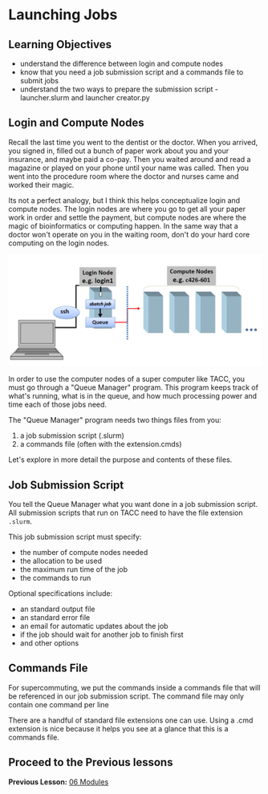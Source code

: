 # Launching Jobs

## Learning Objectives
- understand the difference between login and compute nodes
- know that you need a job submission script and a commands file to submit jobs
- understand the two ways to prepare the submission script - launcher.slurm and launcher creator.py

## Login and Compute Nodes
Recall the last time you went to the dentist or the doctor. When you arrived, you signed in, filled out a bunch of paper work about you and your insurance, and maybe paid a co-pay. Then you waited around and read a magazine or played on your phone until your name was called. Then you went into the procedure room where the doctor and nurses came and worked their magic. 

Its not a perfect analogy, but I think this helps conceptualize login and compute nodes. The login nodes are where you go to get all your paper work in order and settle the payment, but compute nodes are where the magic of bioinformatics or computing happen. In the same way that a doctor won't operate on you in the waiting room, don't do your hard core computing on the login nodes.  

![Login and Compute Nodes](figures/login_compute_nodes.png)

In order to use the computer nodes of a super computer like TACC, you must go through a  "Queue Manager" program. This program keeps track of what's running, what is in the queue, and how much processing power and time each of those jobs need. 

The "Queue Manager" program needs two things files from you:

1. a job submission script (.slurm)
2. a commands file (often with the extension.cmds)

Let's explore in more detail the purpose and contents of these files.

## Job Submission Script

You tell the Queue Manager what you want done in a job submission script. All submission scripts that run on TACC need to have the file extension  `.slurm`. 

This job submission script must specify:
- the number of compute nodes needed
- the allocation to be used
- the maximum run time of the job
- the commands to run

Optional specifications include:
- an standard output file
- an standard error file
- an email for automatic updates about the job
- if the job should wait for another job to finish first
- and other options

## Commands File 

For supercommuting, we put the commands inside a commands file that will be referenced in our job submission script. The command file may only contain one command per line

There are a handful of standard file extensions one can use. Using a .cmd extension is nice because it helps you see at a glance that this is a commands file. 



## Proceed to the Previous lessons
**Previous Lesson:** [06 Modules](06_Modules.md)  